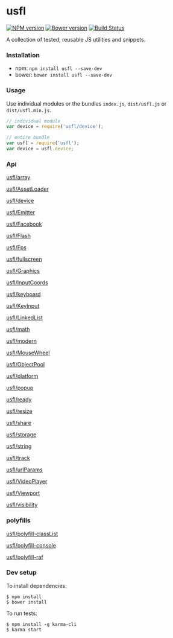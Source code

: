 # usfl

[![NPM version](https://badge.fury.io/js/usfl.svg)](http://badge.fury.io/js/usfl) [![Bower version](https://badge.fury.io/bo/usfl.svg)](http://badge.fury.io/bo/usfl) [![Build Status](https://secure.travis-ci.org/ianmcgregor/usfl.png)](https://travis-ci.org/ianmcgregor/usfl)

A collection of tested, reusable JS utilities and snippets.

### Installation

* npm: ```npm install usfl --save-dev```
* bower: ```bower install usfl --save-dev```

### Usage

Use individual modules or the bundles `index.js`, `dist/usfl.js` or `dist/usfl.min.js`.

```javascript
// individual module
var device = require('usfl/device');

// entire bundle
var usfl = require('usfl');
var device = usfl.device;
```

### Api

[usfl/array](docs/README.md#array)

[usfl/AssetLoader](docs/README.md#assetloader)

[usfl/device](docs/README.md#device)

[usfl/Emitter](docs/README.md#emitter)

[usfl/Facebook](docs/README.md#facebook)

[usfl/Flash](docs/README.md#flash)

[usfl/Fps](docs/README.md#fps)

[usfl/fullscreen](docs/README.md#fullscreen)

[usfl/Graphics](docs/README.md#graphics)

[usfl/InputCoords](docs/README.md#inputcoords)

[usfl/keyboard](docs/README.md#keyboard)

[usfl/KeyInput](docs/README.md#keyinput)

[usfl/LinkedList](docs/README.md#linkedlist)

[usfl/math](docs/README.md#math)

[usfl/modern](docs/README.md#modern)

[usfl/MouseWheel](docs/README.md#mousewheel)

[usfl/ObjectPool](docs/README.md#objectpool)

[usfl/platform](docs/README.md#platform)

[usfl/popup](docs/README.md#popup)

[usfl/ready](docs/README.md#ready)

[usfl/resize](docs/README.md#resize)

[usfl/share](docs/README.md#share)

[usfl/storage](docs/README.md#storage)

[usfl/string](docs/README.md#string)

[usfl/track](docs/README.md#track)

[usfl/urlParams](docs/README.md#urlparams)

[usfl/VideoPlayer](docs/README.md#videoplayer)

[usfl/Viewport](docs/README.md#viewport)

[usfl/visibility](docs/README.md#visibility)

### polyfills

[usfl/polyfill-classList](docs/README.md#polyfills)

[usfl/polyfill-console](docs/README.md#polyfills)

[usfl/polyfill-raf](docs/README.md#polyfills)


### Dev setup

To install dependencies:

```
$ npm install
$ bower install
```

To run tests:

```
$ npm install -g karma-cli
$ karma start
```
